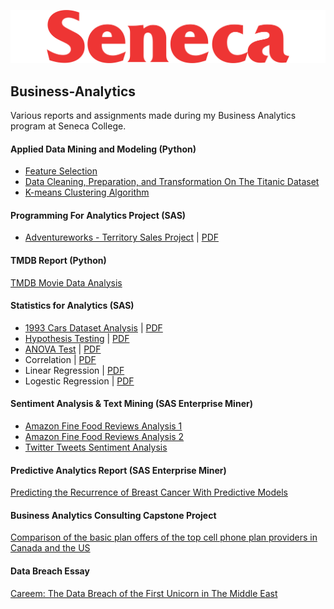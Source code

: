 ![Senca Logo](/Seneca_College_Logo.png)

## Business-Analytics
Various reports and assignments made during my Business Analytics program at Seneca College. 

#### Applied Data Mining and Modeling (Python)
- [Feature Selection](./Applied-Data-Mining-and-Modeling/Feature_Selection_Methods_With_Python.ipynb)
- [Data Cleaning, Preparation, and Transformation On The Titanic Dataset](./Applied-Data-Mining-and-Modeling/ETL_Methods_With_Python.ipynb)
- [K-means Clustering Algorithm](./Applied-Data-Mining-and-Modeling/K-means_Clustering_Algorithm_with_Python.ipynb)

#### Programming For Analytics Project (SAS)
- [Adventureworks - Territory Sales Project](/Programming-For-Analytics/Programming_For_Analytics_Project.ipynb) | [PDF](/Programming-For-Analytics/Programming_For_Analytics_Project.pdf)

#### TMDB Report (Python)
[TMDB Movie Data Analysis](/TMDb-Report/TMDb_Report.ipynb)

#### Statistics for Analytics (SAS)
- [1993 Cars Dataset Analysis](Statistics-For-Analytics/1993_Cars_Dataset_Analysis.ipynb) | [PDF](Statistics-For-Analytics/1993_Cars_Dataset_Analysis.pdf)
- [Hypothesis Testing](Statistics-For-Analytics/Hypothesis_Testing.ipynb) | [PDF](Statistics-For-Analytics/Hypothesis_Testing.pdf)
- [ANOVA Test](Statistics-For-Analytics/ANOVA_Test.ipynb) | [PDF](Statistics-For-Analytics/ANOVA_Test.pdf)
- Correlation | [PDF](Statistics-For-Analytics/Correlation.pdf)
- Linear Regression | [PDF](Statistics-For-Analytics/Linear_Regression.pdf)
- Logestic Regression | [PDF](Statistics-For-Analytics/Logestic_Regression.pdf)

#### Sentiment Analysis & Text Mining (SAS Enterprise Miner)
- [Amazon Fine Food Reviews Analysis 1](https://github.com/Tareqhaboukh/Business-Analytics/blob/main/Sentiment%20Analysis%20and%20Text%20Mining/Assignment%201.pdf)
- [Amazon Fine Food Reviews Analysis 2](https://github.com/Tareqhaboukh/Business-Analytics/blob/main/Sentiment%20Analysis%20and%20Text%20Mining/Assignment%202.pdf)
- [Twitter Tweets Sentiment Analysis](https://github.com/Tareqhaboukh/Business-Analytics/blob/main/Sentiment%20Analysis%20and%20Text%20Mining/Assignment%203.pdf)

#### Predictive Analytics Report (SAS Enterprise Miner)
[Predicting the Recurrence of Breast Cancer With Predictive Models](https://github.com/Tareqhaboukh/Business-Analytics/blob/main/Predictive%20Analytics/Predictive%20Analytics%20-%20Final%20Report.pdf)


#### Business Analytics Consulting Capstone Project
[Comparison of the basic plan offers of the top cell phone plan providers in Canada and the US](https://github.com/Tareqhaboukh/Business-Analytics/blob/main/Business%20Analytics%20Consulting%20Capstone%20Project.pdf)

#### Data Breach Essay
[Careem: The Data Breach of the First Unicorn in The Middle East](https://github.com/Tareqhaboukh/Business-Analytics/blob/main/Tareq%20Haboukh%20-%20Data%20Breach%20Essay.pdf)
